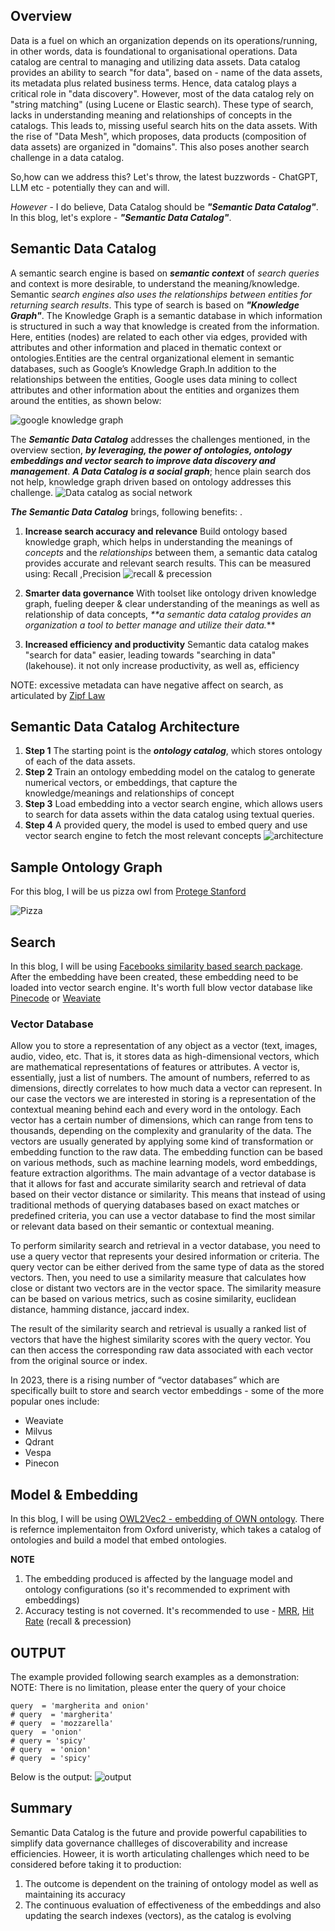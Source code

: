 

## Overview
Data is a fuel on which an organization depends on its operations/running, in other words, data is foundational to organisational operations. Data catalog are central to managing and utilizing data
assets. Data catalog provides an ability to search "for data", based on - name of the data assets,
its metadata plus related business terms. Hence, data catalog plays a critical role in "data discovery". However, most 
of the data catalog rely on "string matching" (using Lucene or Elastic search). These type of search,
lacks in understanding meaning and relationships of concepts in the catalogs. This leads to, missing
useful search hits on the data assets. With the rise of "Data Mesh", which proposes, data products (composition of data assets) are organized in "domains". 
This also poses another search challenge in a data catalog. 

So,how can we address this? Let's throw, the latest buzzwords - ChatGPT, LLM etc - potentially they can and will.

_However_ - I do believe, Data Catalog should be **_"Semantic Data Catalog"_**. In this blog, let's explore - **_"Semantic Data Catalog"_**.

## Semantic Data Catalog

A semantic search engine is based on _**semantic context**_ of _search queries_ and context is more desirable, to understand 
the meaning/knowledge. Semantic _search engines also uses the relationships between entities for returning search results_. This type
of search is based on **_"Knowledge Graph"_**. The Knowledge Graph is a semantic database in which information is 
structured in such a way that knowledge is created from the information. Here, entities (nodes) are related to each other 
via edges, provided with attributes and other information and placed in thematic context or ontologies.Entities are the 
central organizational element in semantic databases, such as Google’s Knowledge Graph.In addition to the relationships 
between the entities, Google uses data mining to collect attributes and other information about the entities and 
organizes them around the entities, as shown below:

![google knowledge graph](google_knowledge_graph.png)

The _**Semantic Data Catalog**_ addresses the challenges mentioned, in the overview section, **_by leveraging, the power of
ontologies, ontology embeddings and vector search to improve data discovery and management_**. _**A Data Catalog is a
social graph**_; hence plain search dos not help, knowledge graph driven based on ontology addresses this challenge.
![Data catalog as social network](data_catalog_social_network.png)

**_The Semantic Data Catalog_** brings, following benefits: .
1. **Increase search accuracy and relevance**
    Build ontology based knowledge graph, which helps in understanding the meanings of _concepts_ and the _relationships_ 
    between them, a semantic data catalog provides  accurate and relevant search results. This can be measured using: Recall ,Precision
       ![recall & precession](recall_precession.png)
        

2. **Smarter data governance**
    With toolset like ontology driven knowledge graph, fueling deeper & clear understanding of the meanings as well as
    relationship of data concepts, _**a semantic data catalog provides an organization a tool to better manage and utilize
    their data._**
3. **Increased efficiency and productivity**
   Semantic data catalog makes "search for data" easier, leading towards "searching in data" (lakehouse). it not only
   increase productivity, as well as, efficiency

 NOTE: excessive metadata can have negative affect on search, as articulated by [Zipf Law](https://en.wikipedia.org/wiki/Zipf%27s_law)

## Semantic Data Catalog Architecture
1. **Step 1** The starting point is the **_ontology catalog_**, which stores ontology of each of the data assets.
2. **Step 2** Train an ontology embedding model on the catalog to generate numerical vectors, or embeddings, that 
              capture the knowledge/meanings and relationships of concept
3. **Step 3** Load embedding into a vector search engine, which allows users to search for data assets within the
              data catalog using textual queries.
4. **Step 4** A provided query, the model is used to embed query and use vector search engine to fetch the most
              relevant concepts
![architecture](architecture.png)

## Sample Ontology Graph
   For this blog, I will be us pizza owl from [Protege Stanford](https://protege.stanford.edu/ontologies/pizza/pizza.owl)

![Pizza](pizza_ontology.png)

## Search 
In this blog, I will be using [Facebooks similarity based search package](https://faiss.ai). After the embedding have been
created, these embedding need to be loaded into vector search engine. It's worth full blow vector database like [Pinecode](https://www.pinecone.io)
or [Weaviate](https://weaviate.io)

### Vector Database
Allow you to store a representation of any object as a vector (text, images, audio, video, etc. That is, it stores data as high-dimensional vectors,
which are mathematical representations of features or attributes. A vector is, essentially, just a list of numbers. The amount of numbers, referred
to as dimensions, directly correlates to how much data a vector can represent. In our case the vectors we are interested in storing is a representation 
of the contextual meaning behind each and every word in the ontology.  Each vector has a certain number of dimensions, which can range from tens to 
thousands, depending on the complexity and granularity of the data. The vectors are usually generated by applying some kind of transformation or
embedding function to the raw data. The embedding function can be based on various methods, such as machine learning models, word embeddings,
feature extraction algorithms.
The main advantage of a vector database is that it allows for fast and accurate similarity search and retrieval of data based on their vector 
distance or similarity. This means that instead of using traditional methods of querying databases based on exact matches or predefined criteria,
you can use a vector database to find the most similar or relevant data based on their semantic or contextual meaning.

To perform similarity search and retrieval in a vector database, you need to use a query vector that represents your desired information or criteria.
The query vector can be either derived from the same type of data as the stored vectors. Then, you need to use a similarity measure that calculates
how close or distant two vectors are in the vector space. The similarity measure can be based on various metrics, such as cosine similarity, euclidean 
distance, hamming distance, jaccard index.

The result of the similarity search and retrieval is usually a ranked list of vectors that have the highest similarity scores with the query vector.
You can then access the corresponding raw data associated with each vector from the original source or index.

In 2023, there is a rising number of “vector databases” which are specifically built to store and search vector embeddings - some of the more popular ones include:
- Weaviate
- Milvus
- Qdrant
- Vespa
- Pinecon

## Model & Embedding
In this blog, I will be using [OWL2Vec2 - embedding of OWN ontology](https://arxiv.org/abs/2009.14654). There is refernce 
implementaiton from Oxford univeristy, which takes a catalog of ontologies and build a model that embed ontologies.

**NOTE**
1. The embedding produced is affected by the language model and ontology configurations (so it's recommended to expriment
    with embeddings)
2. Accuracy testing is not coverned. It's recommended to use - [MRR](https://en.wikipedia.org/wiki/Mean_reciprocal_rank),
   [Hit Rate](https://en.wikipedia.org/wiki/Hit_rate) (recall & precession)

## OUTPUT
The example provided following search examples as a demonstration:
NOTE: There is no limitation, please enter the query of your choice

```
query  = 'margherita and onion'
# query  = 'margherita'
# query  = 'mozzarella'
query  = 'onion'
# query = 'spicy'
# query  = 'onion'
# query  = 'spicy'
```
Below is the output:
![output](output.png)

## Summary
Semantic Data Catalog is the future and provide powerful capabilities to simplify data governance challleges of 
discoverability and increase efficiencies. Howeer, it is worth articulating challenges which need to be considered before 
taking it to production:
1. The outcome is dependent on the training of ontology model as well as maintaining its accuracy
2. The continuous evaluation of effectiveness of the embeddings and also updating the search indexes (vectors), as 
   the catalog is evolving

   




